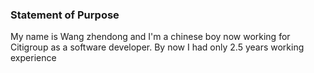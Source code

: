 ### Statement of Purpose
My name is Wang zhendong and I'm a chinese boy now working for Citigroup as a software developer. By now I had only 2.5 years working experience  
